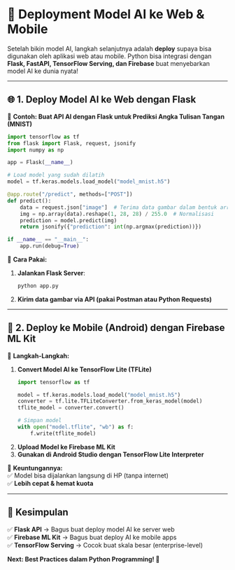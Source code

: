 # 🚀 **Deployment Model AI ke Web & Mobile**  

Setelah bikin model AI, langkah selanjutnya adalah **deploy** supaya bisa digunakan oleh aplikasi web atau mobile. Python bisa integrasi dengan **Flask, FastAPI, TensorFlow Serving, dan Firebase** buat menyebarkan model AI ke dunia nyata!  

---

## 🌐 **1. Deploy Model AI ke Web dengan Flask**  

📌 **Contoh: Buat API AI dengan Flask untuk Prediksi Angka Tulisan Tangan (MNIST)**  

```python
import tensorflow as tf
from flask import Flask, request, jsonify
import numpy as np

app = Flask(__name__)

# Load model yang sudah dilatih
model = tf.keras.models.load_model("model_mnist.h5")

@app.route("/predict", methods=["POST"])
def predict():
    data = request.json["image"]  # Terima data gambar dalam bentuk array
    img = np.array(data).reshape(1, 28, 28) / 255.0  # Normalisasi
    prediction = model.predict(img)
    return jsonify({"prediction": int(np.argmax(prediction))})

if __name__ == "__main__":
    app.run(debug=True)
```

📌 **Cara Pakai:**  
1. **Jalankan Flask Server**:  
   ```sh
   python app.py
   ```
2. **Kirim data gambar via API (pakai Postman atau Python Requests)**  

---

## 📱 **2. Deploy ke Mobile (Android) dengan Firebase ML Kit**  

📌 **Langkah-Langkah:**  
1. **Convert Model AI ke TensorFlow Lite (TFLite)**  
   ```python
   import tensorflow as tf

   model = tf.keras.models.load_model("model_mnist.h5")
   converter = tf.lite.TFLiteConverter.from_keras_model(model)
   tflite_model = converter.convert()

   # Simpan model
   with open("model.tflite", "wb") as f:
       f.write(tflite_model)
   ```
2. **Upload Model ke Firebase ML Kit**  
3. **Gunakan di Android Studio dengan TensorFlow Lite Interpreter**  

📌 **Keuntungannya:**  
✅ Model bisa dijalankan langsung di HP (tanpa internet)  
✅ **Lebih cepat & hemat kuota**  

---

## 🎯 **Kesimpulan**  
✅ **Flask API** → Bagus buat deploy model AI ke server web  
✅ **Firebase ML Kit** → Bagus buat deploy AI ke mobile apps  
✅ **TensorFlow Serving** → Cocok buat skala besar (enterprise-level)  

**Next: Best Practices dalam Python Programming! 🚀**